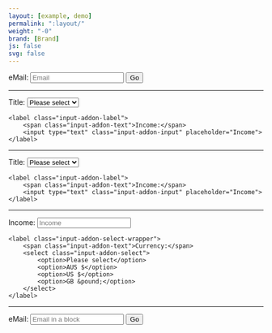 ```yaml
---
layout: [example, demo]
permalink: ":layout/"
weight: "-0"
brand: [Brand]
js: false
svg: false
---
```


<div class="input-addon">
	<label class="input-addon-label">
		<span class="input-addon-text">eMail:</span>
		<input type="text" class="input-addon-input" placeholder="Email">
	</label>
	<button type="submit" class="input-addon-btn">Go</button>
</div>

<hr>

<div class="input-addon">
	<label class="input-addon-select-wrapper">
		<span class="input-addon-text">Title:</span>
		<select class="input-addon-select">
			<option>Please select</option>
			<option>AUS $</option>
			<option>US $</option>
			<option>GB &pound;</option>
		</select>
	</label>

	<label class="input-addon-label">
		<span class="input-addon-text">Income:</span>
		<input type="text" class="input-addon-input" placeholder="Income">
	</label>
</div>

<hr>

<div class="input-addon input-addon-faint">
	<label class="input-addon-select-wrapper">
		<span class="input-addon-text">Title:</span>
		<select class="input-addon-select">
			<option>Please select</option>
			<option>AUS $</option>
			<option>US $</option>
			<option>GB &pound;</option>
		</select>
	</label>

	<label class="input-addon-label">
		<span class="input-addon-text">Income:</span>
		<input type="text" class="input-addon-input" placeholder="Income">
	</label>
</div>

<hr>

<div class="input-addon">
	<label class="input-addon-label">
		<span class="input-addon-text">Income:</span>
		<input type="text" class="input-addon-input" placeholder="Income">
	</label>

	<label class="input-addon-select-wrapper">
		<span class="input-addon-text">Currency:</span>
		<select class="input-addon-select">
			<option>Please select</option>
			<option>AUS $</option>
			<option>US $</option>
			<option>GB &pound;</option>
		</select>
	</label>
</div>


<hr>

<div class="input-addon input-addon-block">
	<label class="input-addon-label">
		<span class="input-addon-text">eMail:</span>
		<input type="text" class="input-addon-input" placeholder="Email in a block">
	</label>
	<button type="submit" class="input-addon-btn">Go</button>
</div>